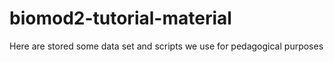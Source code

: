 # biomod2-tutorial-material

Here are stored some data set and scripts we use for pedagogical purposes
